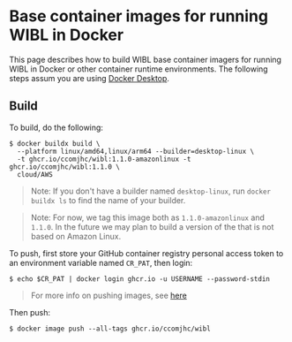 # Base container images for running WIBL in Docker
This page describes how to build WIBL base container imagers for running WIBL
in Docker or other container runtime environments. The following steps
assum you are using [Docker Desktop](https://www.docker.com/products/docker-desktop/).

## Build
To build, do the following:
```shell
$ docker buildx build \
  --platform linux/amd64,linux/arm64 --builder=desktop-linux \
  -t ghcr.io/ccomjhc/wibl:1.1.0-amazonlinux -t ghcr.io/ccomjhc/wibl:1.1.0 \
  cloud/AWS
```

> Note: If you don't have a builder named `desktop-linux`, run `docker buildx ls`
> to find the name of your builder.

> Note: For now, we tag this image both as `1.1.0-amazonlinux` and 
> `1.1.0`. In the future we may plan to build a version of the that is
> not based on Amazon Linux.

To push, first store your GitHub container registry personal access token to
an environment variable named `CR_PAT`, then login:
```shell
$ echo $CR_PAT | docker login ghcr.io -u USERNAME --password-stdin
```

> For more info on pushing images, see [here](https://docs.github.com/en/packages/working-with-a-github-packages-registry/working-with-the-container-registry#pushing-container-images)

Then push:
```shell
$ docker image push --all-tags ghcr.io/ccomjhc/wibl
```
